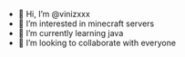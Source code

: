 - 👋 Hi, I’m @vinizxxx
- 👀 I’m interested in minecraft servers
- 🌱 I’m currently learning java
- 💞️ I’m looking to collaborate with everyone

<!---
vinizxxx/vinizxxx is a ✨ special ✨ repository because its `README.md` (this file) appears on your GitHub profile.
You can click the Preview link to take a look at your changes.
--->
